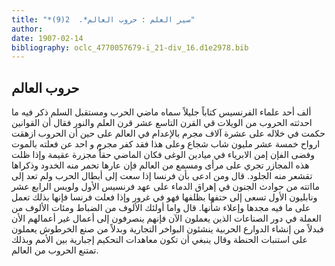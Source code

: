 ```yaml
---
title: "*سير العلم : حروب العالم*.  2(9)"
author: 
date: 1907-02-14
bibliography: oclc_4770057679-i_21-div_16.d1e2978.bib
---
```




##  حروب العالم 


 ألف  أحد  علماء الفرنسيس كتاباً جليلاً سماه ماضي الحرب ومستقبل السلم ذكر فيه ما احدثته الحروب من الويلات قي القرن التاسع  عشر  قرن العلم والنور فقال أن القوانين حكمت في خلاله على  عشرة  آلاف  مجرم بالإعدام في العالم على حين أن الحروب ازهقت ارواح  خمسة  عشر  مليون شاب شجاع وعلى هذا فقد كفر مجرم و  احد  عن فعلته بالموت وفضى  الفإن  إمن الابرياء في ميادين الوغى فكان الماضي حقاًُ مجزرة عقيمة وإذا ظلت هذه المجازر تجري على مرأى ومسمع من العالم فإن عارها تحمر منه الخدود وذكراها تقشعر منه الجلود. قال ومن ادعى بأن فرنسا إذا سعت إلى أبطال الحرب ولم تعد إلى مااتته من حوادث الجنون في إهراق الدماء على عهد فرنسيس الأول ولويس الرابع  عشر  ونابليون الأول تسعى إلى حتفها بظلفها فهو في غرور وإذا فعلت فرنسا فإنها بذلك تعمل على ما فيه مجدها وإعلاء شأنها. قال واما أولئك الألوف من الضباط ومئات الألوف من العملة في دور الصناعات الذين يعملون الآن فإنهم ينصرفون إلى أعمال غير أعمالهم الأن فبدلاً من إنشاء الدوارع الحربية ينشئون البواخر التجارية وبدلاً من صنع الخرطوش يعملون على استنبات الحنطة وقال ينبغي أن تكون معاهدات التحكيم إجبارية بين الأمم وبذلك تمتنع الحروب من العالم. 
